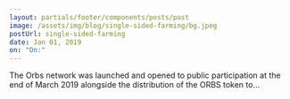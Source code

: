 ```yaml
---
layout: partials/footer/components/posts/post
image: /assets/img/blog/single-sided-farming/bg.jpeg
postUrl: single-sided-farming
date: Jan 01, 2019
on: "On:"
---
```


The Orbs network was launched and opened to public participation at the end of March 2019 alongside the distribution of the ORBS token to…
